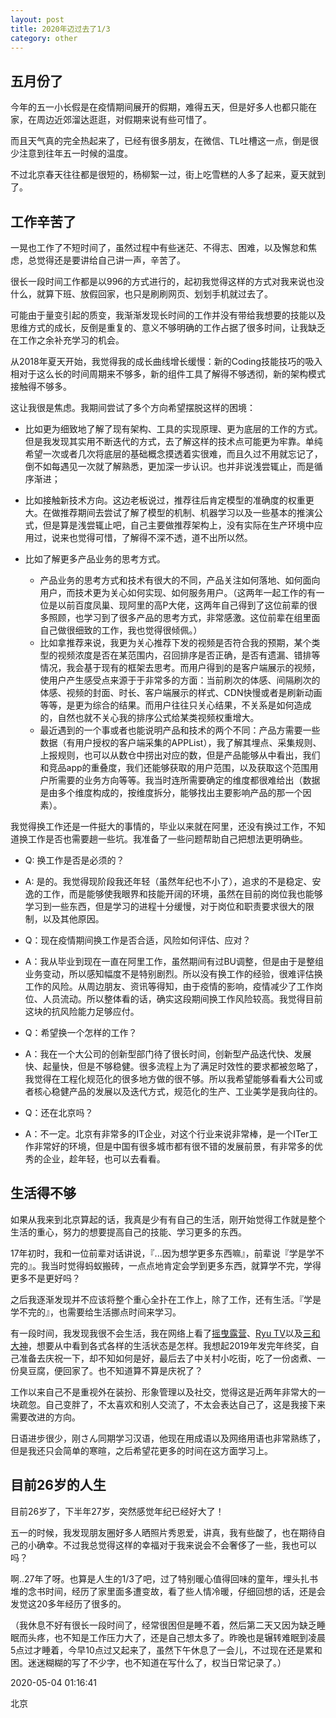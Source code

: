 ```yaml
---
layout: post
title: 2020年迈过去了1/3
category: other
---
```


## 五月份了

今年的五一小长假是在疫情期间展开的假期，难得五天，但是好多人也都只能在家，在周边近郊溜达逛逛，对假期来说有些可惜了。

而且天气真的完全热起来了，已经有很多朋友，在微信、TL吐槽这一点，倒是很少注意到往年五一时候的温度。

不过北京春天往往都是很短的，杨柳絮一过，街上吃雪糕的人多了起来，夏天就到了。

## 工作辛苦了
一晃也工作了不短时间了，虽然过程中有些迷茫、不得志、困难，以及懈怠和焦虑，总觉得还是要讲给自己讲一声，辛苦了。

很长一段时间工作都是以996的方式进行的，起初我觉得这样的方式对我来说也没什么，就算下班、放假回家，也只是刷刷网页、划划手机就过去了。

可能由于量变引起的质变，我渐渐发现长时间的工作并没有带给我想要的技能以及思维方式的成长，反倒是重复的、意义不够明确的工作占据了很多时间，让我缺乏在工作之余补充学习的机会。

从2018年夏天开始，我觉得我的成长曲线增长缓慢：新的Coding技能技巧的吸入相对于这么长的时间周期来不够多，新的组件工具了解得不够透彻，新的架构模式接触得不够多。

这让我很是焦虑。我期间尝试了多个方向希望摆脱这样的困境：

- 比如更为细致地了解了现有架构、工具的实现原理、更为底层的工作的方式。但是我发现其实用不断迭代的方式，去了解这样的技术点可能更为牢靠。单纯希望一次或者几次将底层的基础概念摸透着实很难，而且久过不用就忘记了，倒不如每遇见一次就了解熟悉，更加深一步认识。也并非说浅尝辄止，而是循序渐进；

- 比如接触新技术方向。这边老板说过，推荐往后肯定模型的准确度的权重更大。在做推荐期间去尝试了解了模型的机制、机器学习以及一些基本的推演公式，但是算是浅尝辄止吧，自己主要做推荐架构上，没有实际在生产环境中应用过，说来也觉得可惜，了解得不深不透，道不出所以然。

- 比如了解更多产品业务的思考方式。
	- 产品业务的思考方式和技术有很大的不同，产品关注如何落地、如何面向用户，而技术更为关心如何实现、如何服务用户。（这两年一起工作的有一位是以前百度凤巢、现阿里的高P大佬，这两年自己得到了这位前辈的很多照顾，也学习到了很多产品的思考方式，非常感激。这位前辈在组里面自己做很细致的工作，我也觉得很倾佩。）
	- 比如拿推荐来说，我更为关心推荐下发的视频是否符合我的预期，某个类型的视频浓度是否在某范围内，召回排序是否正确，是否有遗漏、错排等情况，我会基于现有的框架去思考。而用户得到的是客户端展示的视频，使用户产生感受点来源于于非常多的方面：当前刷次的体感、间隔刷次的体感、视频的封面、时长、客户端展示的样式、CDN快慢或者是刷新动画等等，是更为综合的结果。而用户往往只关心结果，不关系是如何造成的，自然也就不关心我的排序公式给某类视频权重增大。
	- 最近遇到的一个事或者也能说明产品和技术的两个不同：产品方需要一些数据（有用户授权的客户端采集的APPList），我了解其埋点、采集规则、上报规则，也可以从数仓中捞出对应的数，但是产品能够从中看出，我们和竞品app的重叠度，我们还能够获取的用户范围，以及获取这个范围用户所需要的业务方向等等。我当时连所需要确定的维度都很难给出（数据是由多个维度构成的，按维度拆分，能够找出主要影响产品的那一个因素）。

<p style="display:none;">
现在我仍然觉得我的技能成长缓慢，我想要在现有的工作环境中去尝试的方向的方式似乎结果并不理想。所以我想今年年中换一个工作，重新整理下包括工作、生活、以及规划等几个方向。

我觉得换工作还是一件挺大的事情的，毕业以来就在阿里，还没有换过工作，不知道换工作是否也需要趟一些坑。我准备了一些问题帮助自己把想法更明确些。

- Q: 换工作是否是必须的？
- A: 是的。我觉得现阶段我还年轻（虽然年纪也不小了），追求的不是稳定、安逸的工作，而是能够使我眼界和技能开阔的环境，虽然在目前的岗位我也能够学习到一些东西，但是学习的进程十分缓慢，对于岗位和职责要求很大的限制，以及其他原因。

- Q：现在疫情期间换工作是否合适，风险如何评估、应对？
- A：我从毕业到现在一直在阿里工作，虽然期间有过BU调整，但是由于是整组业务变动，所以感知幅度不是特别剧烈。所以没有换工作的经验，很难评估换工作的风险。从周边朋友、资讯等得知，由于疫情的影响，疫情减少了工作岗位、人员流动。所以整体看的话，确实这段期间换工作风险较高。我觉得目前这块的抗风险能力足够应付。

- Q：希望换一个怎样的工作？
- A：我在一个大公司的创新型部门待了很长时间，创新型产品迭代快、发展快、起量快，但是不够稳健。很多流程上为了满足时效性的要求都被忽略了，我觉得在工程化规范化的很多地方做的很不够。所以我希望能够看看大公司或者核心稳健产品的发展以及迭代方式，规范化的生产、工业美学是我向往的。

- Q：还在北京吗？

- A：不一定。北京有非常多的IT企业，对这个行业来说非常棒，是一个ITer工作非常好的环境，但是中国有很多城市都有很不错的发展前景，有非常多的优秀的企业，趁年轻，也可以去看看。
</p>

## 生活得不够
如果从我来到北京算起的话，我真是少有有自己的生活，刚开始觉得工作就是整个生活的重心，努力的想要提高自己的技能、学习更多的东西。

17年初时，我和一位前辈对话讲说，『...因为想学更多东西嘛』，前辈说『学是学不完的』。我当时觉得蚂蚁搬砖，一点点地肯定会学到更多东西，就算学不完，学得更多不是更好吗？

之后我逐渐发现并不应该将整个重心全扑在工作上，除了工作，还有生活。『学是学不完的』，也需要给生活挪点时间来学习。

有一段时间，我发现我很不会生活，我在网络上看了[摇曳露营](https://www.iqiyi.com/v_19rres1m20.html)、[Ryu TV](https://www.youtube.com/channel/UCCZS6YMggfiRV_U7NuiNNsg)以及[三和大神](https://www.youtube.com/watch?v=u7XhF34Lwbs)，想要从中看到各式各样的生活状态是怎样。我想起2019年发完年终奖，自己准备去庆祝一下，却不知如何是好，最后去了中关村小吃街，吃了一份卤煮、一份臭豆腐，便回家了。也不知道算不算是庆祝了？

工作以来自己不是重视外在装扮、形象管理以及社交，觉得这是近两年非常大的一块疏忽。自己变胖了，不太喜欢和别人交流了，不太会表达自己了，这是我接下来需要改进的方向。

日语进步很少，刚さん同期学习汉语，他现在用成语以及网络用语也非常熟练了，但是我还只会简单的寒暄，之后希望花更多的时间在这方面学习上。

## 目前26岁的人生
目前26岁了，下半年27岁，突然感觉年纪已经好大了！

五一的时候，我发现朋友圈好多人晒照片秀恩爱，讲真，我有些酸了，也在期待自己的小确幸。不过我总觉得这样的幸福对于我来说会不会奢侈了一些，我也可以吗？

啊..27年了呀。也算是人生的1/3了吧，过了特别暖心值得回味的童年，埋头扎书堆的念书时间，经历了家里面多遭变故，看了些人情冷暖，仔细回想的话，还是会发觉这20多年经历了很多的。

（我休息不好有很长一段时间了，经常很困但是睡不着，然后第二天又因为缺乏睡眠而头疼，也不知是工作压力大了，还是自己想太多了。昨晚也是辗转难眠到凌晨5点过才睡着，今早10点过又起来了，虽然下午休息了一会儿，不过现在还是累和困。迷迷糊糊的写了不少字，也不知道在写什么了，权当日常记录了。）

2020-05-04 01:16:41

北京


